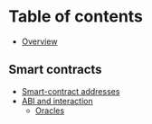 # Table of contents

* [Overview](README.md)

## Smart contracts

* [Smart-contract addresses](smart-contracts/smart-contract-addresses.md)
* [ABI and interaction](smart-contracts/abi-and-interaction/README.md)
  * [Oracles](smart-contracts/abi-and-interaction/oracles.md)
